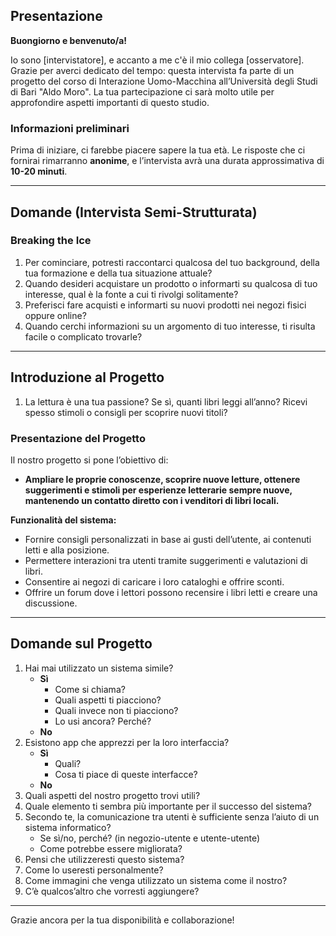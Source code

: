 ## Presentazione

**Buongiorno e benvenuto/a!**

Io sono [intervistatore], e accanto a me c'è il mio collega [osservatore]. Grazie per averci dedicato del tempo: questa intervista fa parte di un progetto del corso di Interazione Uomo-Macchina all’Università degli Studi di Bari "Aldo Moro". La tua partecipazione ci sarà molto utile per approfondire aspetti importanti di questo studio.

### Informazioni preliminari

Prima di iniziare, ci farebbe piacere sapere la tua età. Le risposte che ci fornirai rimarranno **anonime**, e l’intervista avrà una durata approssimativa di **10-20 minuti**.

---

## Domande (Intervista Semi-Strutturata)

### Breaking the Ice

1. Per cominciare, potresti raccontarci qualcosa del tuo background, della tua formazione e della tua situazione attuale?
2. Quando desideri acquistare un prodotto o informarti su qualcosa di tuo interesse, qual è la fonte a cui ti rivolgi solitamente?
3. Preferisci fare acquisti e informarti su nuovi prodotti nei negozi fisici oppure online?
4. Quando cerchi informazioni su un argomento di tuo interesse, ti risulta facile o complicato trovarle?

---

## Introduzione al Progetto

1. La lettura è una tua passione? Se sì, quanti libri leggi all’anno? Ricevi spesso stimoli o consigli per scoprire nuovi titoli?

### Presentazione del Progetto

Il nostro progetto si pone l’obiettivo di:

- **Ampliare le proprie conoscenze, scoprire nuove letture, ottenere suggerimenti e stimoli per esperienze letterarie sempre nuove, mantenendo un contatto diretto con i venditori di libri locali.**

**Funzionalità del sistema:**

- Fornire consigli personalizzati in base ai gusti dell’utente, ai contenuti letti e alla posizione.
- Permettere interazioni tra utenti tramite suggerimenti e valutazioni di libri.
- Consentire ai negozi di caricare i loro cataloghi e offrire sconti.
- Offrire un forum dove i lettori possono recensire i libri letti e creare una discussione.

---

## Domande sul Progetto

1. Hai mai utilizzato un sistema simile?
    - **Sì**
        - Come si chiama?
        - Quali aspetti ti piacciono?
        - Quali invece non ti piacciono?
        - Lo usi ancora? Perché?
    - **No**
2. Esistono app che apprezzi per la loro interfaccia?
    - **Sì**
        - Quali?
        - Cosa ti piace di queste interfacce?
	- **No**
1. Quali aspetti del nostro progetto trovi utili?
2. Quale elemento ti sembra più importante per il successo del sistema?
3. Secondo te, la comunicazione tra utenti è sufficiente senza l’aiuto di un sistema informatico?
    - Se sì/no, perché? (in negozio-utente e utente-utente)
    - Come potrebbe essere migliorata?
4. Pensi che utilizzeresti questo sistema?
5. Come lo useresti personalmente?
6. Come immagini che venga utilizzato un sistema come il nostro?
7. C’è qualcos’altro che vorresti aggiungere?

---

Grazie ancora per la tua disponibilità e collaborazione!